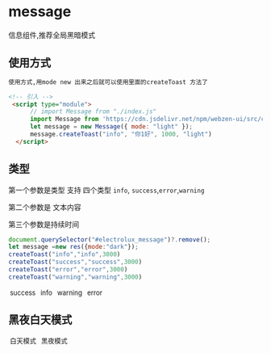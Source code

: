 <script setup>
import { onMounted } from 'vue'
  import './index.css'
  onMounted(() => {
    import ('../../src/component/wz-icon/')
    import ('../../src/component/wz-button/')
    import('../../src/component/wz-message/').then((res)=> {
      console.log(res.default)
         window.res =res.default
    })
  })
</script>

<!-- message.create('This a info message') -->



# message

信息组件,推荐全局黑暗模式

<style>
    wz-button{
        font-size:13px;
        margin:3px
    }
</style>

## 使用方式

```html
使用方式,用mode new 出来之后就可以使用里面的createToast 方法了

<!-- 引入 -->
 <script type="module">
      // import Message from "./index.js"
      import Message from 'https://cdn.jsdelivr.net/npm/webzen-ui/src/component/wz-message/index.js';
      let message = new Message({ mode: "light" });
      message.createToast("info", "你1好", 1000, "light")
  </script>

```

## 类型
第一个参数是类型 支持 四个类型 `info`, `success`,`error`,`warning`

第二个参数是 文本内容

第三个参数是持续时间
```js
document.querySelector("#electrolux_message")?.remove(); 
let message =new res({mode:"dark"}); 
createToast("info","info",3000)
createToast("success","success",3000)
createToast("error","error",3000)
createToast("warning","warning",3000)
```
<div class="wrap">

 <wz-button type="primary" onclick='document.querySelector("#electrolux_message")?.remove(); let message =new res({mode:"dark"}); message.createToast("success","success",2000)'>success</wz-button>
<wz-button type="common" onclick='document.querySelector("#electrolux_message")?.remove(); let message =new res({mode:"dark"}); message.createToast("info","info",2000)'>info</wz-button>
<wz-button type="default" onclick='document.querySelector("#electrolux_message")?.remove(); let message =new res({mode:"dark"}); message.createToast("warning","warning",2000)'>warning</wz-button>
<wz-button type="danger" onclick='document.querySelector("#electrolux_message")?.remove(); let message =new res({mode:"dark"}); message.createToast("error","error",2000)'>error</wz-button>
</div >





##  黑夜白天模式

<div class="wrap">
<wz-button type="primary" onclick='document.querySelector("#electrolux_message")?.remove(); let message =new res({mode:"light"}); message.createToast("info","你1好",2000,"light")'
>白天模式</wz-button>
 <wz-button type="danger" onclick='document.querySelector("#electrolux_message")?.remove(); let message =new res({mode:"dark"}); message.createToast("info","你1好",2000,"dark")'>黑夜模式</wz-button>
</div>